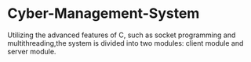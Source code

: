 # Cyber-Management-System
Utilizing the advanced features of C, such as socket programming and multithreading,the system is divided into two modules: client module and server module.
